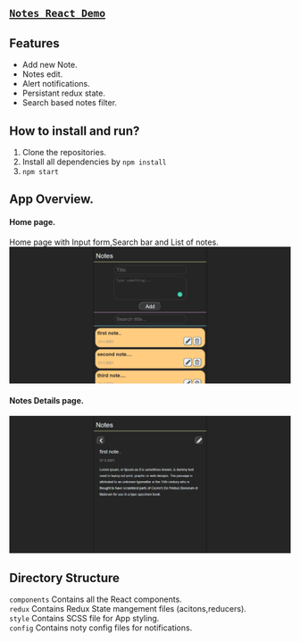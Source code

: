 ## [`Notes React Demo`](https://devilzer.github.io/notes-app/)

## Features

* Add new Note.
* Notes edit.
* Alert notifications.
* Persistant redux state.
* Search based notes filter.

## How to install and run?

1. Clone the repositories.
2. Install all dependencies by `npm install`
3. `npm start`

## App Overview.

#### Home page.
Home page with Input form,Search bar and List of notes.
<img src="images/homePage.png"/><br/>

#### Notes Details page.
<img src="images/detailsPage.png"/><br/>

## Directory Structure
`components` Contains all the React components.<br/>
`redux` Contains Redux State mangement files (acitons,reducers).<br/>
`style` Contains SCSS file for App styling.<br/>
`config` Contains noty config files for notifications.
